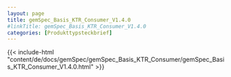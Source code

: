 ```yaml
---
layout: page
title: gemSpec_Basis_KTR_Consumer_V1.4.0
#linkTitle: gemSpec_Basis_KTR_Consumer_V1.4.0
categories: [Produkttypsteckbrief]
---
```

{{< include-html "content/de/docs/gemSpec/gemSpec_Basis_KTR_Consumer/gemSpec_Basis_KTR_Consumer_V1.4.0.html" >}}